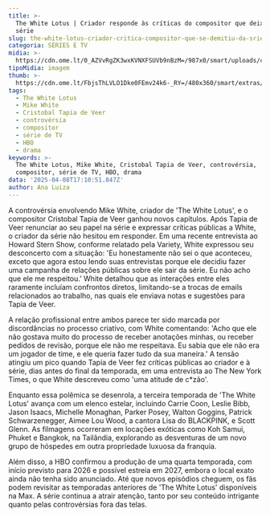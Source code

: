```yaml
---
title: >-
  The White Lotus | Criador responde às críticas do compositor que deixou a
  série
slug: the-white-lotus-criador-critica-compositor-que-se-demitiu-da-srie
categoria: SÉRIES E TV
midia: >-
  https://cdn.ome.lt/0_AZVvRgZK3wxKVNXFSUVb9nBzM=/987x0/smart/uploads/conteudo/fotos/OMELETE_CAPA_-_2025-04-08T134446.470.png
tipoMidia: imagem
thumb: >-
  https://cdn.ome.lt/FbjsThLVLO1Dke0FEmv24k6-_RY=/480x360/smart/extras/conteudos/omelete_THUMB_-_2025-04-08T134421.748.png
tags:
  - The White Lotus
  - Mike White
  - Cristobal Tapia de Veer
  - controvérsia
  - compositor
  - série de TV
  - HBO
  - drama
keywords: >-
  The White Lotus, Mike White, Cristobal Tapia de Veer, controvérsia,
  compositor, série de TV, HBO, drama
data: '2025-04-08T17:10:51.847Z'
author: Ana Luiza
---
```


A controvérsia envolvendo Mike White, criador de 'The White Lotus', e o compositor Cristobal Tapia de Veer ganhou novos capítulos. Após Tapia de Veer renunciar ao seu papel na série e expressar críticas públicas a White, o criador da série não hesitou em responder. Em uma recente entrevista ao Howard Stern Show, conforme relatado pela Variety, White expressou seu desconcerto com a situação: 'Eu honestamente não sei o que aconteceu, exceto que agora estou lendo suas entrevistas porque ele decidiu fazer uma campanha de relações públicas sobre ele sair da série. Eu não acho que ele me respeitou.' White detalhou que as interações entre eles raramente incluíam confrontos diretos, limitando-se a trocas de emails relacionados ao trabalho, nas quais ele enviava notas e sugestões para Tapia de Veer.

A relação profissional entre ambos parece ter sido marcada por discordâncias no processo criativo, com White comentando: 'Acho que ele não gostava muito do processo de receber anotações minhas, ou receber pedidos de revisão, porque ele não me respeitava. Eu sabia que ele não era um jogador de time, e ele queria fazer tudo da sua maneira.' A tensão atingiu um pico quando Tapia de Veer fez críticas públicas ao criador e à série, dias antes do final da temporada, em uma entrevista ao The New York Times, o que White descreveu como 'uma atitude de c*zão'.

Enquanto essa polêmica se desenrola, a terceira temporada de 'The White Lotus' avança com um elenco estelar, incluindo Carrie Coon, Leslie Bibb, Jason Isaacs, Michelle Monaghan, Parker Posey, Walton Goggins, Patrick Schwarzenegger, Aimee Lou Wood, a cantora Lisa do BLACKPINK, e Scott Glenn. As filmagens ocorreram em locações exóticas como Koh Samui, Phuket e Bangkok, na Tailândia, explorando as desventuras de um novo grupo de hóspedes em outra propriedade luxuosa da franquia.

Além disso, a HBO confirmou a produção de uma quarta temporada, com início previsto para 2026 e possível estreia em 2027, embora o local exato ainda não tenha sido anunciado. Até que novos episódios cheguem, os fãs podem revisitar as temporadas anteriores de 'The White Lotus' disponíveis na Max. A série continua a atrair atenção, tanto por seu conteúdo intrigante quanto pelas controvérsias fora das telas.
